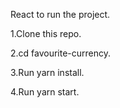 React to run the project.

1.Clone this repo.

2.cd favourite-currency.

3.Run yarn install.

4.Run yarn start.
